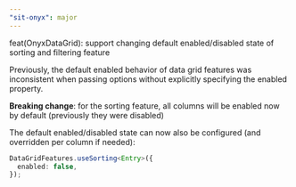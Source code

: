 ```yaml
---
"sit-onyx": major
---
```


feat(OnyxDataGrid): support changing default enabled/disabled state of sorting and filtering feature

Previously, the default enabled behavior of data grid features was inconsistent when passing options without explicitly specifying the enabled property.

**Breaking change**: for the sorting feature, all columns will be enabled now by default (previously they were disabled)

The default enabled/disabled state can now also be configured (and overridden per column if needed):

```ts
DataGridFeatures.useSorting<Entry>({
  enabled: false,
});
```
